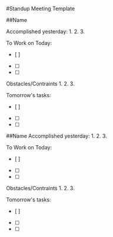 #Standup Meeting Template

##Name

Accomplished yesterday:
1.
2.
3.

To Work on Today:
- [ ] 
- [ ] 
- [ ] 

Obstacles/Contraints
1.
2.
3.

Tomorrow's tasks:
- [ ] 
- [ ] 
- [ ] 


##Name
Accomplished yesterday:
1.
2.
3.

To Work on Today:
- [ ] 
- [ ] 
- [ ] 

Obstacles/Contraints
1.
2.
3.

Tomorrow's tasks:
- [ ] 
- [ ] 
- [ ] 
